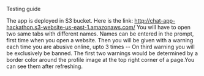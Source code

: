 Testing guide

The app is deployed in S3 bucket. Here is the link: http://chat-app-hackathon.s3-website-us-east-1.amazonaws.com/
You will have to open two same tabs with different names. Names can be entered in the prompt, first time when you open a website.
Then you will be given with a warning each time you are abusive online, upto 3 times -- On third warning you will be exclusively be banned.
The first two warnings would be determined by a border color around the profile image at the top right corner of a page.You can see them after refreshing.
